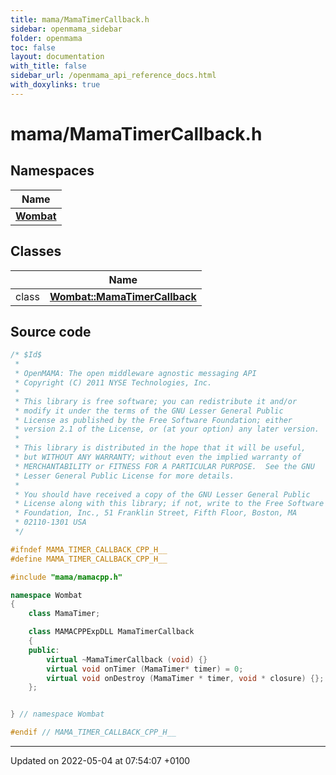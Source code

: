 ```yaml
---
title: mama/MamaTimerCallback.h
sidebar: openmama_sidebar
folder: openmama
toc: false
layout: documentation
with_title: false
sidebar_url: /openmama_api_reference_docs.html
with_doxylinks: true
---
```


# mama/MamaTimerCallback.h



## Namespaces

| Name           |
| -------------- |
| **[Wombat](namespaceWombat.html)**  |

## Classes

|                | Name           |
| -------------- | -------------- |
| class | **[Wombat::MamaTimerCallback](classWombat_1_1MamaTimerCallback.html)**  |




## Source code

```cpp
/* $Id$
 *
 * OpenMAMA: The open middleware agnostic messaging API
 * Copyright (C) 2011 NYSE Technologies, Inc.
 *
 * This library is free software; you can redistribute it and/or
 * modify it under the terms of the GNU Lesser General Public
 * License as published by the Free Software Foundation; either
 * version 2.1 of the License, or (at your option) any later version.
 *
 * This library is distributed in the hope that it will be useful,
 * but WITHOUT ANY WARRANTY; without even the implied warranty of
 * MERCHANTABILITY or FITNESS FOR A PARTICULAR PURPOSE.  See the GNU
 * Lesser General Public License for more details.
 *
 * You should have received a copy of the GNU Lesser General Public
 * License along with this library; if not, write to the Free Software
 * Foundation, Inc., 51 Franklin Street, Fifth Floor, Boston, MA
 * 02110-1301 USA
 */

#ifndef MAMA_TIMER_CALLBACK_CPP_H__
#define MAMA_TIMER_CALLBACK_CPP_H__

#include "mama/mamacpp.h"

namespace Wombat 
{
    class MamaTimer;

    class MAMACPPExpDLL MamaTimerCallback
    {
    public:
        virtual ~MamaTimerCallback (void) {}
        virtual void onTimer (MamaTimer* timer) = 0;
        virtual void onDestroy (MamaTimer * timer, void * closure) {};
    };


} // namespace Wombat

#endif // MAMA_TIMER_CALLBACK_CPP_H__
```


-------------------------------

Updated on 2022-05-04 at 07:54:07 +0100
